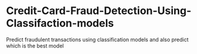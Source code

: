 # Credit-Card-Fraud-Detection-Using-Classifaction-models
Predict fraudulent  transactions using classification models and also predict which is the best model 
